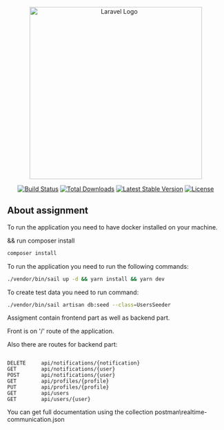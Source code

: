 <p align="center"><a href="https://laravel.com" target="_blank"><img src="https://raw.githubusercontent.com/laravel/art/master/logo-lockup/5%20SVG/2%20CMYK/1%20Full%20Color/laravel-logolockup-cmyk-red.svg" width="400" alt="Laravel Logo"></a></p>

<p align="center">
<a href="https://github.com/laravel/framework/actions"><img src="https://github.com/laravel/framework/workflows/tests/badge.svg" alt="Build Status"></a>
<a href="https://packagist.org/packages/laravel/framework"><img src="https://img.shields.io/packagist/dt/laravel/framework" alt="Total Downloads"></a>
<a href="https://packagist.org/packages/laravel/framework"><img src="https://img.shields.io/packagist/v/laravel/framework" alt="Latest Stable Version"></a>
<a href="https://packagist.org/packages/laravel/framework"><img src="https://img.shields.io/packagist/l/laravel/framework" alt="License"></a>
</p>

## About assignment

To run the application you need to have docker installed on your machine.

&& run composer install

```bash
composer install
```

To run the application you need to run the following commands:

```bash
./vendor/bin/sail up -d && yarn install && yarn dev
```

To create test data you need to run command:

```bash
./vendor/bin/sail artisan db:seed --class=UsersSeeder
```

Assigment contain frontend part as well as backend part.

Front is on '/' route of the application.

Also there are routes for backend part:

```angular2html

DELETE     api/notifications/{notification}
GET        api/notifications/{user}
POST       api/notifications/{user}
GET        api/profiles/{profile}
PUT        api/profiles/{profile}
GET        api/users
GET        api/users/{user}
```
You can get full documentation using the collection postman\realtime-communication.json

